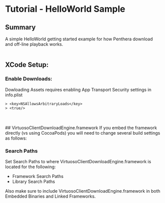 Tutorial - HelloWorld Sample
=======================================
## Summary
A simple HelloWorld getting started example for how Penthera download and off-line playback works.
</br>
</br>

## XCode Setup:
### Enable Downloads:
Dowloading Assets requires enabling App Transport Security settings in info.plist

```
> <key>NSAllowsArbitraryLoads</key>
> <true/>
```
</br>
</br>
## VirtuosoClientDownloadEngine.framework
If you embed the framework directly (vs using CocoaPods) you will need to change several build settings as follows:

### Search Paths
Set Search Paths to where VirtuosoClientDownloadEngine.framework is located for the following:</br>

* Framework Search Paths
* Library Search Paths

Also make sure to include VirtuosoClientDownloadEngine.framework in both Embedded Binaries and Linked Frameworks.
</br>
</br>
